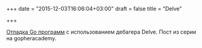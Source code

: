 +++
date = "2015-12-03T16:06:04+03:00"
draft = false
title = "Delve"

+++

<p><a href="https://blog.gopheracademy.com/advent-2015/debugging-with-delve/">Отладка Go программ</a> с использованием дебагера&nbsp;Delve. Пост из серии на&nbsp;gopheracademy.</p>

